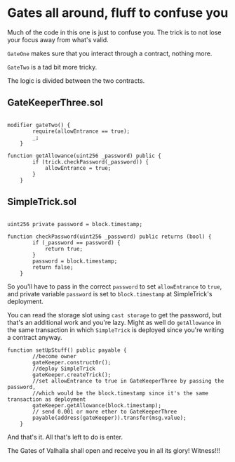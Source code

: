 # Gates all around, fluff to confuse you

Much of the code in this one is just to confuse you. The trick is to not lose your focus away from what's valid.

`GateOne` makes sure that you interact through a contract, nothing more.

`GateTwo` is a tad bit more tricky.

The logic is divided between the two contracts.

## GateKeeperThree.sol

```solidity

modifier gateTwo() {
        require(allowEntrance == true);
        _;
    }

function getAllowance(uint256 _password) public {
        if (trick.checkPassword(_password)) {
            allowEntrance = true;
        }
    }
```

## SimpleTrick.sol

```solidity

uint256 private password = block.timestamp;

function checkPassword(uint256 _password) public returns (bool) {
        if (_password == password) {
            return true;
        }
        password = block.timestamp;
        return false;
    }
```

So you'll have to pass in the correct `password` to set `allowEntrance` to `true`, and private variable `password` is set to `block.timestamp` at SimpleTrick's deployment.

You can read the storage slot using `cast storage` to get the password, but that's an additional work and you're lazy. Might as well do `getAllowance` in the same transaction in which `SimpleTrick` is deployed since you're writing a contract anyway.

```solidity
function setUpStuff() public payable {
        //become owner
        gateKeeper.construct0r();
        //deploy SimpleTrick
        gateKeeper.createTrick();
        //set allowEntrance to true in GateKeeperThree by passing the password,
        //which would be the block.timestamp since it's the same transaction as deployment
        gateKeeper.getAllowance(block.timestamp);
        // send 0.001 or more ether to GateKeeperThree
        payable(address(gateKeeper)).transfer(msg.value);
    }
```

And that's it. All that's left to do is enter.

The Gates of Valhalla shall open and receive you in all its glory! Witness!!!
